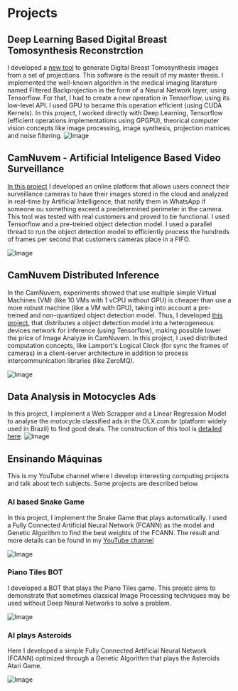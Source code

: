 # Projects

## Deep Learning Based Digital Breast Tomosynthesis Reconstrction
I developed a [new tool](https://github.com/daviduarte/DeepLearningDBT) to generate Digital Breast Tomosynthesis images from a set of projections. This software is the result of my master thesis. I implemented the well-known algorithm in the medical imaging litarature named Filtered Backprojection in the form of a Neural Network layer, using Tensorflow. For that, I had to create a new operation in Tensorflow, using its low-level API. I used GPU to became this operation efficient (using CUDA Kernels). In this project, I worked directly with Deep Learning, Tensorflow (efficient operations implementations using GPGPU), theorical computer vision concepts like image processing, image synthesis, projection matrices and noise filtering.
![Image](images/dbt.png)

## CamNuvem - Artificial Inteligence Based Video Surveillance
[In this project](https://camnuvem.com.br) I developed an online platform that allows users connect their surveillance cameras to have their images stored in the cloud and analyzed in real-time by Artificial Intelligence, that notify them in WhatsApp if someone ou something exceed a predetermined perimeter in the camera. This tool was tested with real customers and proved to be functional. I used Tensorflow and a pre-treined object detection model. I used a parallel thread to run the object detection model to efficiently process the hundreds of frames per second that customers cameras place in a FIFO.

![Image](images/camnuvem.jpg)

## CamNuvem Distributed Inference
In the CamNuvem, experiments showed that use multiple simple Virtual Machines (VM) (like 10 VMs with 1 vCPU without GPU) is cheaper than use a more robust machine (like a VM with GPU), taking into account a pre-treined and non-quantized object detection model. Thus, I developed [this project](https://github.com/daviduarte/distributed_inference), that distributes a object detection model into a heterogeneous devices network for inference (using Tensorflow), making possible lower the price of Image Analyze in CamNuvem. In this project, I used distributed computation concepts, like Lamport's Logical Clock (for sync the frames of cameras) in a client-server architecture in addition to process intercommunication libraries (like ZeroMQ).

![Image](images/distributed.png)

## Data Analysis in Motocycles Ads
In this project, I implement a Web Scrapper and a Linear Regression Model to analyse the motocycle classified ads in the OLX.com.br (platform widely used in Brazil) to find good deals. The construction of this tool is [detailed here](https://medium.com/ensinando-m%C3%A1quinas/coleta-e-an%C3%A1lise-de-dados-de-motos-no-olx-6d0fd914853b).
![Image](images/olx_data_science.png)

## Ensinando Máquinas
This is my YouTube channel where I develop interesting computing projects and talk about tech subjects. Some projects are described below.

### AI based Snake Game 
In this project, I implement the Snake Game that plays automatically. I used a Fully Connected Artificial Neural Network (FCANN) as the model and Genetic Algorithm to find the best weights of the FCANN. The result and more details can be found in my [YouTube channel](https://youtu.be/0WVAWjVOygE)

![Image](images/snake.png)

### Piano Tiles BOT
I developed a BOT that plays the Piano Tiles game. This projetc aims to demonstrate that sometimes classical Image Processing techniques may be used without Deep Neural Networks to solve a problem. 

![Image](images/piano_tiles.jpg)

### AI plays Asteroids
Here I developed a simple Fully Connected Artificial Neural Network (FCANN) optimized through a Genetic Algorithm that plays the Asteroids Atari Game.

![Image](images/asteroids.png)



